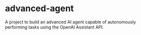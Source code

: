 # advanced-agent
A project to build an advanced AI agent capable of autonomously performing tasks using the OpenAI Assistant API.
